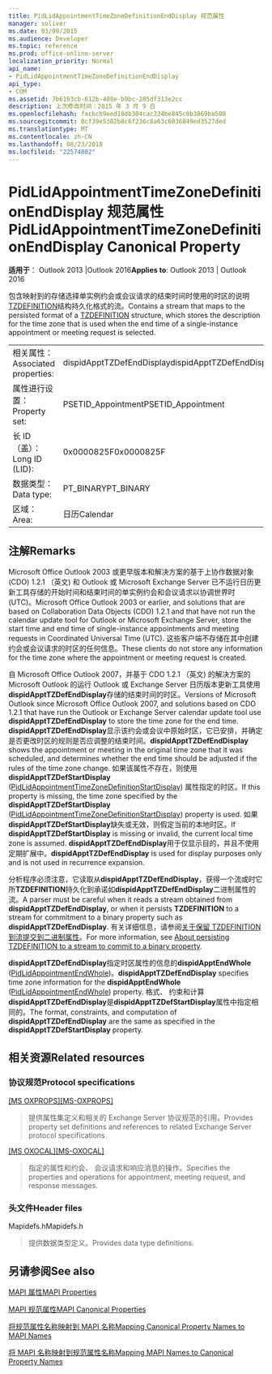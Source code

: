 ```yaml
---
title: PidLidAppointmentTimeZoneDefinitionEndDisplay 规范属性
manager: soliver
ms.date: 03/09/2015
ms.audience: Developer
ms.topic: reference
ms.prod: office-online-server
localization_priority: Normal
api_name:
- PidLidAppointmentTimeZoneDefinitionEndDisplay
api_type:
- COM
ms.assetid: 7b6193cb-612b-408e-b9bc-285df313e2cc
description: 上次修改时间：2015 年 3 月 9 日
ms.openlocfilehash: facbcb9eed18db304cac334be845c0b3869ba508
ms.sourcegitcommit: 0cf39e5382b8c6f236c8a63c6036849ed3527ded
ms.translationtype: MT
ms.contentlocale: zh-CN
ms.lasthandoff: 08/23/2018
ms.locfileid: "22574802"
---
```

# <a name="pidlidappointmenttimezonedefinitionenddisplay-canonical-property"></a><span data-ttu-id="f1b1b-103">PidLidAppointmentTimeZoneDefinitionEndDisplay 规范属性</span><span class="sxs-lookup"><span data-stu-id="f1b1b-103">PidLidAppointmentTimeZoneDefinitionEndDisplay Canonical Property</span></span>

  
  
<span data-ttu-id="f1b1b-104">**适用于**： Outlook 2013 |Outlook 2016</span><span class="sxs-lookup"><span data-stu-id="f1b1b-104">**Applies to**: Outlook 2013 | Outlook 2016</span></span> 
  
<span data-ttu-id="f1b1b-105">包含映射到的存储选择单实例约会或会议请求的结束时间时使用的时区的说明[TZDEFINITION](http://msdn.microsoft.com/library/0ae21571-2299-6407-807c-428668bb6798%28Office.15%29.aspx)结构持久化格式的流。</span><span class="sxs-lookup"><span data-stu-id="f1b1b-105">Contains a stream that maps to the persisted format of a [TZDEFINITION](http://msdn.microsoft.com/library/0ae21571-2299-6407-807c-428668bb6798%28Office.15%29.aspx) structure, which stores the description for the time zone that is used when the end time of a single-instance appointment or meeting request is selected.</span></span> 
  
|||
|:-----|:-----|
|<span data-ttu-id="f1b1b-106">相关属性：</span><span class="sxs-lookup"><span data-stu-id="f1b1b-106">Associated properties:</span></span>  <br/> |<span data-ttu-id="f1b1b-107">dispidApptTZDefEndDisplay</span><span class="sxs-lookup"><span data-stu-id="f1b1b-107">dispidApptTZDefEndDisplay</span></span>  <br/> |
|<span data-ttu-id="f1b1b-108">属性进行设置：</span><span class="sxs-lookup"><span data-stu-id="f1b1b-108">Property set:</span></span>  <br/> |<span data-ttu-id="f1b1b-109">PSETID_Appointment</span><span class="sxs-lookup"><span data-stu-id="f1b1b-109">PSETID_Appointment</span></span>  <br/> |
|<span data-ttu-id="f1b1b-110">长 ID （盖）：</span><span class="sxs-lookup"><span data-stu-id="f1b1b-110">Long ID (LID):</span></span>  <br/> |<span data-ttu-id="f1b1b-111">0x0000825F</span><span class="sxs-lookup"><span data-stu-id="f1b1b-111">0x0000825F</span></span>  <br/> |
|<span data-ttu-id="f1b1b-112">数据类型：</span><span class="sxs-lookup"><span data-stu-id="f1b1b-112">Data type:</span></span>  <br/> |<span data-ttu-id="f1b1b-113">PT_BINARY</span><span class="sxs-lookup"><span data-stu-id="f1b1b-113">PT_BINARY</span></span>  <br/> |
|<span data-ttu-id="f1b1b-114">区域：</span><span class="sxs-lookup"><span data-stu-id="f1b1b-114">Area:</span></span>  <br/> |<span data-ttu-id="f1b1b-115">日历</span><span class="sxs-lookup"><span data-stu-id="f1b1b-115">Calendar</span></span>  <br/> |
   
## <a name="remarks"></a><span data-ttu-id="f1b1b-116">注解</span><span class="sxs-lookup"><span data-stu-id="f1b1b-116">Remarks</span></span>

<span data-ttu-id="f1b1b-117">Microsoft Office Outlook 2003 或更早版本和解决方案的基于上协作数据对象 (CDO) 1.2.1 （英文) 和 Outlook 或 Microsoft Exchange Server 已不运行日历更新工具存储的开始时间和结束时间的单实例约会和会议请求以协调世界时 (UTC)。</span><span class="sxs-lookup"><span data-stu-id="f1b1b-117">Microsoft Office Outlook 2003 or earlier, and solutions that are based on Collaboration Data Objects (CDO) 1.2.1 and that have not run the calendar update tool for Outlook or Microsoft Exchange Server, store the start time and end time of single-instance appointments and meeting requests in Coordinated Universal Time (UTC).</span></span> <span data-ttu-id="f1b1b-118">这些客户端不存储在其中创建约会或会议请求的时区的任何信息。</span><span class="sxs-lookup"><span data-stu-id="f1b1b-118">These clients do not store any information for the time zone where the appointment or meeting request is created.</span></span>
  
<span data-ttu-id="f1b1b-119">自 Microsoft Office Outlook 2007，并基于 CDO 1.2.1 （英文) 的解决方案的 Microsoft Outlook 的运行 Outlook 或 Exchange Server 日历版本更新工具使用**dispidApptTZDefEndDisplay**存储的结束时间的时区。</span><span class="sxs-lookup"><span data-stu-id="f1b1b-119">Versions of Microsoft Outlook since Microsoft Office Outlook 2007, and solutions based on CDO 1.2.1 that have run the Outlook or Exchange Server calendar update tool use **dispidApptTZDefEndDisplay** to store the time zone for the end time.</span></span> <span data-ttu-id="f1b1b-120">**dispidApptTZDefEndDisplay**显示该约会或会议中原始时区，它已安排，并确定是否更改时区的规则是否应调整的结束时间。</span><span class="sxs-lookup"><span data-stu-id="f1b1b-120">**dispidApptTZDefEndDisplay** shows the appointment or meeting in the original time zone that it was scheduled, and determines whether the end time should be adjusted if the rules of the time zone change.</span></span> <span data-ttu-id="f1b1b-121">如果该属性不存在，则使用**dispidApptTZDefStartDisplay** ([PidLidAppointmentTimeZoneDefinitionStartDisplay](pidlidappointmenttimezonedefinitionstartdisplay-canonical-property.md)) 属性指定的时区。</span><span class="sxs-lookup"><span data-stu-id="f1b1b-121">If this property is missing, the time zone specified by the **dispidApptTZDefStartDisplay** ([PidLidAppointmentTimeZoneDefinitionStartDisplay](pidlidappointmenttimezonedefinitionstartdisplay-canonical-property.md)) property is used.</span></span> <span data-ttu-id="f1b1b-122">如果**dispidApptTZDefStartDisplay**缺失或无效，则假定当前的本地时区。</span><span class="sxs-lookup"><span data-stu-id="f1b1b-122">If **dispidApptTZDefStartDisplay** is missing or invalid, the current local time zone is assumed.</span></span> <span data-ttu-id="f1b1b-123">**dispidApptTZDefEndDisplay**用于仅显示目的，并且不使用定期扩展中。</span><span class="sxs-lookup"><span data-stu-id="f1b1b-123">**dispidApptTZDefEndDisplay** is used for display purposes only and is not used in recurrence expansion.</span></span> 
  
<span data-ttu-id="f1b1b-124">分析程序必须注意，它读取从**dispidApptTZDefEndDisplay**，获得一个流或时它所**TZDEFINITION**持久化到承诺如**dispidApptTZDefEndDisplay**二进制属性的流。</span><span class="sxs-lookup"><span data-stu-id="f1b1b-124">A parser must be careful when it reads a stream obtained from **dispidApptTZDefEndDisplay**, or when it persists **TZDEFINITION** to a stream for commitment to a binary property such as **dispidApptTZDefEndDisplay**.</span></span> <span data-ttu-id="f1b1b-125">有关详细信息，请参阅[关于保留 TZDEFINITION 到流提交到二进制属性](http://msdn.microsoft.com/library/0dec535d-d48f-39a5-97d5-0bd109134b3b%28Office.15%29.aspx)。</span><span class="sxs-lookup"><span data-stu-id="f1b1b-125">For more information, see [About persisting TZDEFINITION to a stream to commit to a binary property](http://msdn.microsoft.com/library/0dec535d-d48f-39a5-97d5-0bd109134b3b%28Office.15%29.aspx).</span></span>
  
 <span data-ttu-id="f1b1b-126">**dispidApptTZDefEndDisplay**指定时区属性的信息的**dispidApptEndWhole** ([PidLidAppointmentEndWhole](pidlidappointmentendwhole-canonical-property.md))。</span><span class="sxs-lookup"><span data-stu-id="f1b1b-126">**dispidApptTZDefEndDisplay** specifies time zone information for the **dispidApptEndWhole** ([PidLidAppointmentEndWhole](pidlidappointmentendwhole-canonical-property.md)) property.</span></span> <span data-ttu-id="f1b1b-127">格式、 约束和计算**dispidApptTZDefEndDisplay**是**dispidApptTZDefStartDisplay**属性中指定相同的。</span><span class="sxs-lookup"><span data-stu-id="f1b1b-127">The format, constraints, and computation of **dispidApptTZDefEndDisplay** are the same as specified in the **dispidApptTZDefStartDisplay** property.</span></span> 
  
## <a name="related-resources"></a><span data-ttu-id="f1b1b-128">相关资源</span><span class="sxs-lookup"><span data-stu-id="f1b1b-128">Related resources</span></span>

### <a name="protocol-specifications"></a><span data-ttu-id="f1b1b-129">协议规范</span><span class="sxs-lookup"><span data-stu-id="f1b1b-129">Protocol specifications</span></span>

<span data-ttu-id="f1b1b-130">[[MS OXPROPS]](http://msdn.microsoft.com/library/f6ab1613-aefe-447d-a49c-18217230b148%28Office.15%29.aspx)</span><span class="sxs-lookup"><span data-stu-id="f1b1b-130">[[MS-OXPROPS]](http://msdn.microsoft.com/library/f6ab1613-aefe-447d-a49c-18217230b148%28Office.15%29.aspx)</span></span>
  
> <span data-ttu-id="f1b1b-131">提供属性集定义和相关的 Exchange Server 协议规范的引用。</span><span class="sxs-lookup"><span data-stu-id="f1b1b-131">Provides property set definitions and references to related Exchange Server protocol specifications.</span></span>
    
<span data-ttu-id="f1b1b-132">[[MS OXOCAL]](http://msdn.microsoft.com/library/09861fde-c8e4-4028-9346-e7c214cfdba1%28Office.15%29.aspx)</span><span class="sxs-lookup"><span data-stu-id="f1b1b-132">[[MS-OXOCAL]](http://msdn.microsoft.com/library/09861fde-c8e4-4028-9346-e7c214cfdba1%28Office.15%29.aspx)</span></span>
  
> <span data-ttu-id="f1b1b-133">指定的属性和约会、 会议请求和响应消息的操作。</span><span class="sxs-lookup"><span data-stu-id="f1b1b-133">Specifies the properties and operations for appointment, meeting request, and response messages.</span></span>
    
### <a name="header-files"></a><span data-ttu-id="f1b1b-134">头文件</span><span class="sxs-lookup"><span data-stu-id="f1b1b-134">Header files</span></span>

<span data-ttu-id="f1b1b-135">Mapidefs.h</span><span class="sxs-lookup"><span data-stu-id="f1b1b-135">Mapidefs.h</span></span>
  
> <span data-ttu-id="f1b1b-136">提供数据类型定义。</span><span class="sxs-lookup"><span data-stu-id="f1b1b-136">Provides data type definitions.</span></span>
    
## <a name="see-also"></a><span data-ttu-id="f1b1b-137">另请参阅</span><span class="sxs-lookup"><span data-stu-id="f1b1b-137">See also</span></span>



[<span data-ttu-id="f1b1b-138">MAPI 属性</span><span class="sxs-lookup"><span data-stu-id="f1b1b-138">MAPI Properties</span></span>](mapi-properties.md)
  
[<span data-ttu-id="f1b1b-139">MAPI 规范属性</span><span class="sxs-lookup"><span data-stu-id="f1b1b-139">MAPI Canonical Properties</span></span>](mapi-canonical-properties.md)
  
[<span data-ttu-id="f1b1b-140">将规范属性名称映射到 MAPI 名称</span><span class="sxs-lookup"><span data-stu-id="f1b1b-140">Mapping Canonical Property Names to MAPI Names</span></span>](mapping-canonical-property-names-to-mapi-names.md)
  
[<span data-ttu-id="f1b1b-141">将 MAPI 名称映射到规范属性名称</span><span class="sxs-lookup"><span data-stu-id="f1b1b-141">Mapping MAPI Names to Canonical Property Names</span></span>](mapping-mapi-names-to-canonical-property-names.md)

